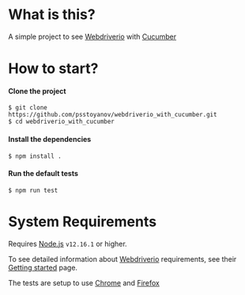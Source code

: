 # What is this?

A simple project to see [Webdriverio](https://webdriver.io) with [Cucumber](https://cucumber.io/)

# How to start?

#### Clone the project
```ShellSession
$ git clone https://github.com/psstoyanov/webdriverio_with_cucumber.git
$ cd webdriverio_with_cucumber
```

#### Install the dependencies
```ShellSession
$ npm install .
```

#### Run the default tests
```ShellSession
$ npm run test
```


# System Requirements

Requires [Node.js](http://nodejs.org/) `v12.16.1` or higher.

To see detailed information about [Webdriverio](https://webdriver.io) requirements, see their [Getting started](https://webdriver.io/docs/gettingstarted) page.

The tests are setup to use [Chrome](https://www.google.co.uk/chrome/) and [Firefox](https://www.mozilla.org/en-GB/firefox/new/)